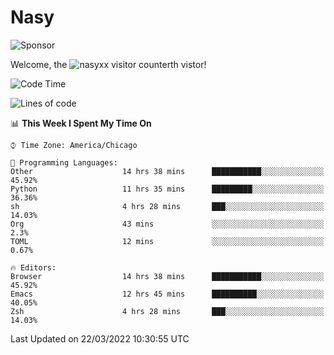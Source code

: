 # Nasy

<!--
<p align="center">
<img height="200" src="https://github-readme-stats.vercel.app/api?username=nasyxx&count_private=true&show_icons=true&theme=dracula&include_all_commits=true"/>
<img height="200" src="https://github-readme-stats.vercel.app/api/top-langs/?username=nasyxx&theme=dracula&hide=html,jupyter+notebook&count_private=true&show_icons=true"/>
</p>

  
----------------
-->

![Sponsor](https://img.shields.io/static/v1.svg?label=Sponsor&message=%E2%9D%A4&logo=GitHub&style=flat&color=pink)
 
Welcome, the ![nasyxx visitor counter](https://count.getloli.com/get/@nasyxx?theme=rule34)th vistor!
 
<!--START_SECTION:waka-->
![Code Time](http://img.shields.io/badge/Code%20Time-2%2C059%20hrs%2053%20mins-blue)

![Lines of code](https://img.shields.io/badge/From%20Hello%20World%20I%27ve%20Written-5%20Million%20lines%20of%20code-blue)

📊 **This Week I Spent My Time On** 

```text
⌚︎ Time Zone: America/Chicago

💬 Programming Languages: 
Other                    14 hrs 38 mins      ███████████░░░░░░░░░░░░░░   45.92% 
Python                   11 hrs 35 mins      █████████░░░░░░░░░░░░░░░░   36.36% 
sh                       4 hrs 28 mins       ███░░░░░░░░░░░░░░░░░░░░░░   14.03% 
Org                      43 mins             ░░░░░░░░░░░░░░░░░░░░░░░░░   2.3% 
TOML                     12 mins             ░░░░░░░░░░░░░░░░░░░░░░░░░   0.67%

🔥 Editors: 
Browser                  14 hrs 38 mins      ███████████░░░░░░░░░░░░░░   45.92% 
Emacs                    12 hrs 45 mins      ██████████░░░░░░░░░░░░░░░   40.05% 
Zsh                      4 hrs 28 mins       ███░░░░░░░░░░░░░░░░░░░░░░   14.03%

```


 Last Updated on 22/03/2022 10:30:55 UTC
<!--END_SECTION:waka-->

<!-- ![visitors](https://visitor-badge.laobi.icu/badge?page_id=nasyxx.nasyxx) -->
